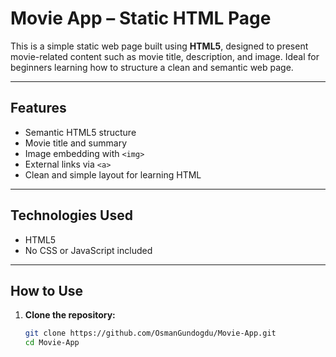# Movie App – Static HTML Page

This is a simple static web page built using **HTML5**, designed to present movie-related content such as movie title, description, and image. Ideal for beginners learning how to structure a clean and semantic web page.

---

## Features

- Semantic HTML5 structure
- Movie title and summary
- Image embedding with `<img>`
- External links via `<a>`
- Clean and simple layout for learning HTML

---

## Technologies Used

- HTML5  
- No CSS or JavaScript included

---

## How to Use

1. **Clone the repository:**
   ```bash
   git clone https://github.com/OsmanGundogdu/Movie-App.git
   cd Movie-App
